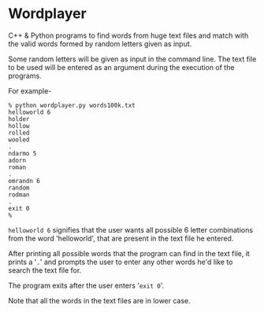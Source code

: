 # Wordplayer
C++ &amp; Python programs to find words from huge text files and match with the valid words formed by random letters given as input.

Some random letters will be given as input in the command line. The text file to be used will be entered as an argument during the execution of the programs.

For example-
```
% python wordplayer.py words100k.txt
helloworld 6
holder
hollow
rolled
wooled
.
ndarmo 5
adorn
roman
.
omrandn 6
random
rodman
.
exit 0
%
```
```helloworld 6``` signifies that the user wants all possible 6 letter combinations from the word 'helloworld', that are present in the text file he entered.

After printing all possible words that the program can find in the text file, it prints a '```.```' and prompts the user to enter any other words he'd like to search the text file for.

The program exits after the user enters '```exit 0```'.

Note that all the words in the text files are in lower case.


